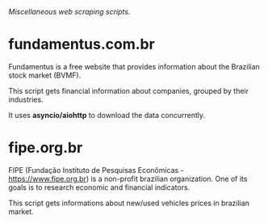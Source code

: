 *Miscellaneous web scraping scripts.*

# fundamentus.com.br

Fundamentus is a free website that provides information about the Brazilian stock market (BVMF).

This script gets financial information about companies, grouped by their industries.

It uses __asyncio/aiohttp__ to download the data concurrently.

# fipe.org.br

FIPE (Fundação Instituto de Pesquisas Econômicas - https://www.fipe.org.br) is a non-profit brazilian organization. One of its goals is to research economic and financial indicators.

This script gets informations about new/used vehicles prices in brazilian market.
